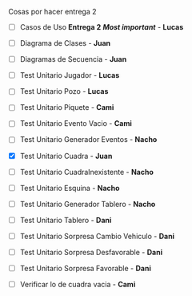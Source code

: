Cosas por hacer entrega 2
- [ ] Casos de Uso **Entrega 2** ***Most important*** - **Lucas**
- [ ] Diagrama de Clases - **Juan**
- [ ] Diagramas de Secuencia - **Juan**
- [ ] Test Unitario Jugador - **Lucas**
- [ ] Test Unitario Pozo - **Lucas**
- [ ] Test Unitario Piquete - **Cami**
- [ ] Test Unitario Evento Vacio - **Cami**
- [ ] Test Unitario Generador Eventos - **Nacho**
- [x] Test Unitario Cuadra - **Juan**
- [ ] Test Unitario CuadraInexistente - **Nacho**
- [ ] Test Unitario Esquina - **Nacho**
- [ ] Test Unitario Generador Tablero - **Nacho**
- [ ] Test Unitario Tablero - **Dani**
- [ ] Test Unitario Sorpresa Cambio Vehiculo - **Dani**
- [ ] Test Unitario Sorpresa Desfavorable - **Dani**
- [ ] Test Unitario Sorpresa Favorable - **Dani**
- [ ] Verificar lo de cuadra vacia - **Cami**

